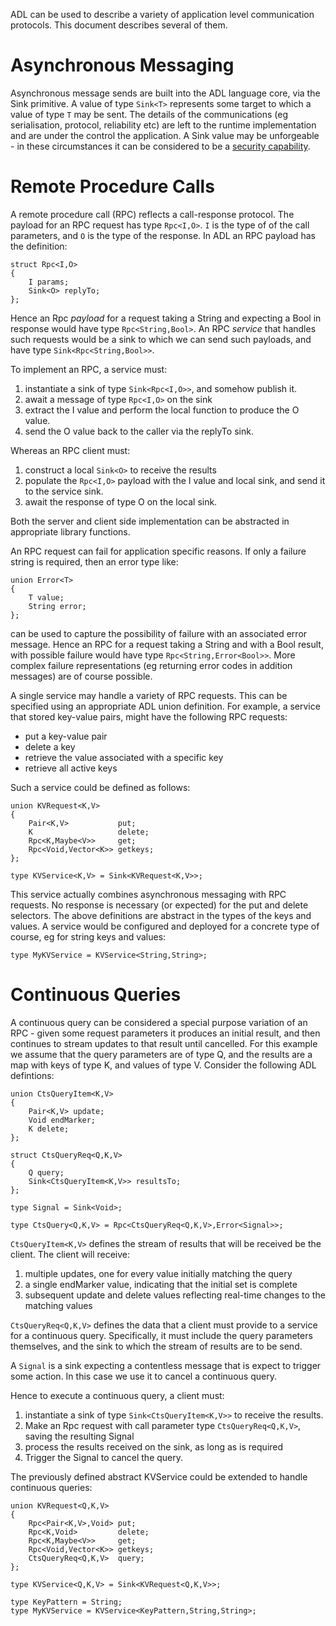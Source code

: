 ADL can be used to describe a variety of application level
communication protocols. This document describes several of them.

# Asynchronous Messaging

Asynchronous message sends are built into the ADL language core, via
the Sink primitive. A value of type `Sink<T>` represents some target
to which a value of type `T` may be sent. The details of the
communications (eg serialisation, protocol, reliability etc) are left
to the runtime implementation and are under the control the
application. A Sink value may be unforgeable - in these circumstances
it can be considered to be a [security capability][1].

# Remote Procedure Calls

A remote procedure call (RPC) reflects a call-response protocol.
The payload for an RPC request has type `Rpc<I,O>`. `I` is the type of of
the call parameters, and `O` is the type of the response. In ADL an RPC
payload has the definition:

```
struct Rpc<I,O>
{
    I params;
    Sink<O> replyTo;
};
```

Hence an Rpc _payload_ for a request taking a String and expecting a
Bool in response would have type `Rpc<String,Bool>`. An RPC _service_
that handles such requests would be a sink to which we can send such
payloads, and have type `Sink<Rpc<String,Bool>>`.

To implement an RPC, a service must:

  1. instantiate a sink of type `Sink<Rpc<I,O>>`, and somehow publish it.
  2. await a message of type `Rpc<I,O>` on the sink
  3. extract the I value and perform the local function to produce the O value.
  4. send the O value back to the caller via the replyTo sink.

Whereas an RPC client must:

  1. construct a local `Sink<O>` to receive the results
  2. populate the `Rpc<I,O>` payload with the I value and local sink,
     and send it to the service sink.
  4. await the response of type O on the local sink.

Both the server and client side implementation can be abstracted in
appropriate library functions.

An RPC request can fail for application specific reasons. If only a
failure string is required, then an error type like:

    union Error<T>
    {
        T value;
        String error;
    };

can be used to capture the possibility of failure with an associated
error message. Hence an RPC for a request taking a String and with a
Bool result, with possible failure would have type
`Rpc<String,Error<Bool>>`. More complex failure representations (eg
returning error codes in addition messages) are of course possible.

A single service may handle a variety of RPC requests. This can be
specified using an appropriate ADL union definition. For example, a
service that stored key-value pairs, might have the following RPC
requests:

   - put a key-value pair
   - delete a key
   - retrieve the value associated with a specific key
   - retrieve all active keys

Such a service could be defined as follows:

    union KVRequest<K,V>
    {
        Pair<K,V>           put;
        K                   delete;
        Rpc<K,Maybe<V>>     get;
        Rpc<Void,Vector<K>> getkeys; 
    };

    type KVService<K,V> = Sink<KVRequest<K,V>>;

This service actually combines asynchronous messaging with RPC
requests. No response is necessary (or expected) for the put and
delete selectors. The above definitions are abstract in the types of
the keys and values. A service would be configured and deployed for a
concrete type of course, eg for string keys and values:

    type MyKVService = KVService<String,String>;

# Continuous Queries

A continuous query can be considered a special purpose variation of an
RPC - given some request parameters it produces an initial result, and
then continues to stream updates to that result until cancelled. For
this example we assume that the query parameters are of type Q, and
the results are a map with keys of type K, and values of type
V. Consider the following ADL defintions:

    union CtsQueryItem<K,V>
    {
        Pair<K,V> update;
        Void endMarker;
        K delete;
    };

    struct CtsQueryReq<Q,K,V>
    {
        Q query;
        Sink<CtsQueryItem<K,V>> resultsTo;
    };

    type Signal = Sink<Void>;

    type CtsQuery<Q,K,V> = Rpc<CtsQueryReq<Q,K,V>,Error<Signal>>;
    

`CtsQueryItem<K,V>` defines the stream of results that will be
received be the client. The client will receive:

  1. multiple updates, one for every value initially matching the query
  2. a single endMarker value, indicating that the initial set is complete
  3. subsequent update and delete values reflecting real-time changes
     to the matching values

`CtsQueryReq<Q,K,V>` defines the data that a client must provide to a
service for a continuous query. Specifically, it must include the
query parameters themselves, and the sink to which the stream of
results are to be send.

A `Signal` is a sink expecting a contentless message that is expect to
trigger some action. In this case we use it to cancel a continuous query.

Hence to execute a continuous query, a client must:

  1. instantiate a sink of type `Sink<CtsQueryItem<K,V>>` to receive
     the results.
  2. Make an Rpc request with call parameter type `CtsQueryReq<Q,K,V>`,
     saving the resulting Signal
  3. process the results received on the sink, as long as is required
  4. Trigger the Signal to cancel the query.

The previously defined abstract KVService could be extended to handle
continuous queries:

    union KVRequest<Q,K,V>
    {
        Rpc<Pair<K,V>,Void> put;
        Rpc<K,Void>         delete;
        Rpc<K,Maybe<V>>     get;
        Rpc<Void,Vector<K>> getkeys; 
        CtsQueryReq<Q,K,V>  query;
    };

    type KVService<Q,K,V> = Sink<KVRequest<Q,K,V>>;

    type KeyPattern = String;
    type MyKVService = KVService<KeyPattern,String,String>;

     
[1]: http://en.wikipedia.org/wiki/Capability-based_security
